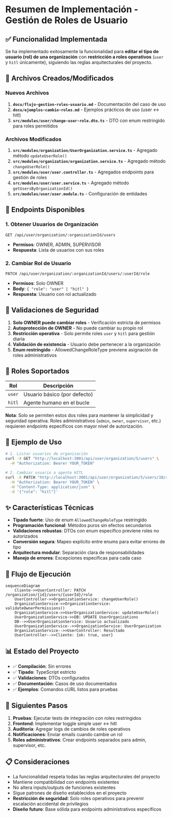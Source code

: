 # Resumen de Implementación - Gestión de Roles de Usuario

## ✅ Funcionalidad Implementada

Se ha implementado exitosamente la funcionalidad para **editar el tipo de usuario (rol) de una organización** con **restricción a roles operativos** (`user` y `hitl` únicamente), siguiendo las reglas arquitecturales del proyecto.

## 📁 Archivos Creados/Modificados

### Nuevos Archivos
1. **`docu/flujo-gestion-roles-usuario.md`** - Documentación del caso de uso
2. **`docu/ejemplos-cambio-roles.md`** - Ejemplos prácticos de uso (user ↔ hitl)
3. **`src/modules/user/change-user-role.dto.ts`** - DTO con enum restringido para roles permitidos

### Archivos Modificados
1. **`src/modules/organization/UserOrganization.service.ts`** - Agregado método `updateUserRole()`
2. **`src/modules/organization/organization.service.ts`** - Agregado método `changeUserRole()`
3. **`src/modules/user/user.controller.ts`** - Agregados endpoints para gestión de roles
4. **`src/modules/user/user.service.ts`** - Agregado método `getUsersByOrganizationId()`
5. **`src/modules/user/user.module.ts`** - Configuración de entidades

## 🚀 Endpoints Disponibles

### 1. Obtener Usuarios de Organización
```
GET /api/user/organization/:organizationId/users
```
- **Permisos**: OWNER, ADMIN, SUPERVISOR
- **Respuesta**: Lista de usuarios con sus roles

### 2. Cambiar Rol de Usuario
```
PATCH /api/user/organization/:organizationId/users/:userId/role
```
- **Permisos**: Solo OWNER
- **Body**: `{ "role": "user" | "hitl" }`
- **Respuesta**: Usuario con rol actualizado

## 🔐 Validaciones de Seguridad

1. **Solo OWNER puede cambiar roles** - Verificación estricta de permisos
2. **Autoprotección de OWNER** - No puede cambiar su propio rol
3. **Restricción operativa** - Solo permite roles `user` y `hitl` para gestión diaria
4. **Validación de existencia** - Usuario debe pertenecer a la organización
5. **Enum restringido** - AllowedChangeRoleType previene asignación de roles administrativos

## 📝 Roles Soportados

| Rol | Descripción |
|-----|-------------|
| `user` | Usuario básico (por defecto) |
| `hitl` | Agente humano en el bucle |

**Nota**: Solo se permiten estos dos roles para mantener la simplicidad y seguridad operativa. Roles administrativos (`admin`, `owner`, `supervisor`, etc.) requieren endpoints específicos con mayor nivel de autorización.

## 🧪 Ejemplo de Uso

```bash
# 1. Listar usuarios de organización
curl -X GET "http://localhost:3001/api/user/organization/5/users" \
  -H "Authorization: Bearer YOUR_TOKEN"

# 2. Cambiar usuario a agente HITL
curl -X PATCH "http://localhost:3001/api/user/organization/5/users/10/role" \
  -H "Authorization: Bearer YOUR_TOKEN" \
  -H "Content-Type: application/json" \
  -d '{"role": "hitl"}'
```

## ✨ Características Técnicas

- **Tipado fuerte**: Uso de enum `AllowedChangeRoleType` restringido
- **Programación funcional**: Métodos puros sin efectos secundarios
- **Validaciones robustas**: DTOs con enum específico previene roles no autorizados
- **Conversión segura**: Mapeo explícito entre enums para evitar errores de tipo
- **Arquitectura modular**: Separación clara de responsabilidades
- **Manejo de errores**: Excepciones específicas para cada caso

## 🔄 Flujo de Ejecución

```mermaid
sequenceDiagram
    Cliente->>UserController: PATCH /organization/{id}/users/{userId}/role
    UserController->>OrganizationService: changeUserRole()
    OrganizationService->>OrganizationService: validateOwnerPermissions()
    OrganizationService->>UserOrganizationService: updateUserRole()
    UserOrganizationService->>DB: UPDATE UserOrganizations
    DB-->>UserOrganizationService: Usuario actualizado
    UserOrganizationService-->>OrganizationService: UserOrganization
    OrganizationService-->>UserController: Resultado
    UserController-->>Cliente: {ok: true, user}
```

## 📊 Estado del Proyecto

- ✅ **Compilación**: Sin errores
- ✅ **Tipado**: TypeScript estricto
- ✅ **Validaciones**: DTOs configurados
- ✅ **Documentación**: Casos de uso documentados
- ✅ **Ejemplos**: Comandos cURL listos para pruebas

## 🎯 Siguientes Pasos

1. **Pruebas**: Ejecutar tests de integración con roles restringidos
2. **Frontend**: Implementar toggle simple user ↔ hitl
3. **Auditoría**: Agregar logs de cambios de roles operativos
4. **Notificaciones**: Enviar emails cuando cambie un rol
5. **Roles administrativos**: Crear endpoints separados para admin, supervisor, etc.

## 📋 Consideraciones

- La funcionalidad respeta todas las reglas arquitecturales del proyecto
- Mantiene compatibilidad con endpoints existentes
- No altera inputs/outputs de funciones existentes
- Sigue patrones de diseño establecidos en el proyecto
- **Restricción de seguridad**: Solo roles operativos para prevenir escalación accidental de privilegios
- **Diseño futuro**: Base sólida para endpoints administrativos específicos